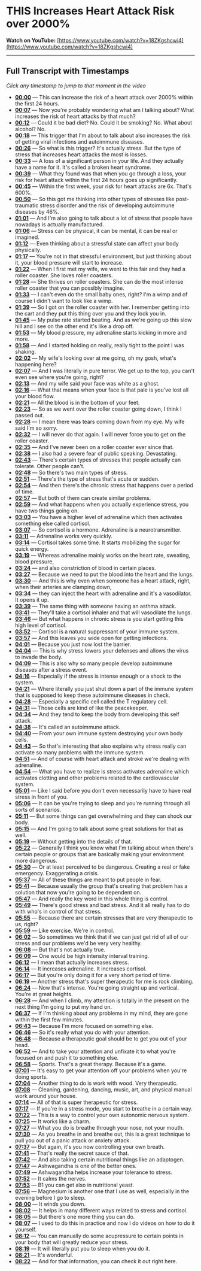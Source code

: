 # THIS Increases Heart Attack Risk over 2000%

**Watch on YouTube:** [https://www.youtube.com/watch?v=18ZKgshcwi4](https://www.youtube.com/watch?v=18ZKgshcwi4)

---

## Full Transcript with Timestamps

*Click any timestamp to jump to that moment in the video*

- **[00:00](https://www.youtube.com/watch?v=18ZKgshcwi4&t=0s)** — This can increase the risk of a heart attack over 2000% within the first 24 hours.
- **[00:07](https://www.youtube.com/watch?v=18ZKgshcwi4&t=7s)** — Now you're probably wondering what am I talking about? What increases the risk of heart attacks by that much?
- **[00:12](https://www.youtube.com/watch?v=18ZKgshcwi4&t=12s)** — Could it be bad diet? No. Could it be smoking? No. What about alcohol? No.
- **[00:18](https://www.youtube.com/watch?v=18ZKgshcwi4&t=18s)** — This trigger that I'm about to talk about also increases the risk of getting viral infections and autoimmune diseases.
- **[00:26](https://www.youtube.com/watch?v=18ZKgshcwi4&t=26s)** — So what is this trigger? It's actually stress. But the type of stress that increases heart attacks the most is losses.
- **[00:33](https://www.youtube.com/watch?v=18ZKgshcwi4&t=33s)** — A loss of a significant person in your life. And they actually have a name for it. It's called a broken heart syndrome.
- **[00:39](https://www.youtube.com/watch?v=18ZKgshcwi4&t=39s)** — What they found was that when you go through a loss, your risk for heart attack within the first 24 hours goes up significantly.
- **[00:45](https://www.youtube.com/watch?v=18ZKgshcwi4&t=45s)** — Within the first week, your risk for heart attacks are 6x. That's 600%.
- **[00:50](https://www.youtube.com/watch?v=18ZKgshcwi4&t=50s)** — So this got me thinking into other types of stresses like post-traumatic stress disorder and the risk of developing autoimmune diseases by 46%.
- **[01:01](https://www.youtube.com/watch?v=18ZKgshcwi4&t=61s)** — And I'm also going to talk about a lot of stress that people have nowadays is actually manufactured.
- **[01:06](https://www.youtube.com/watch?v=18ZKgshcwi4&t=66s)** — Stress can be physical, it can be mental, it can be real or imagined.
- **[01:12](https://www.youtube.com/watch?v=18ZKgshcwi4&t=72s)** — Even thinking about a stressful state can affect your body physically.
- **[01:17](https://www.youtube.com/watch?v=18ZKgshcwi4&t=77s)** — You're not in that stressful environment, but just thinking about it, your blood pressure will start to increase.
- **[01:22](https://www.youtube.com/watch?v=18ZKgshcwi4&t=82s)** — When I first met my wife, we went to this fair and they had a roller coaster. She loves roller coasters.
- **[01:28](https://www.youtube.com/watch?v=18ZKgshcwi4&t=88s)** — She thrives on roller coasters. She can do the most intense roller coaster that you can possibly imagine.
- **[01:33](https://www.youtube.com/watch?v=18ZKgshcwi4&t=93s)** — I can't even do the small baby ones, right? I'm a wimp and of course I didn't want to look like a wimp.
- **[01:39](https://www.youtube.com/watch?v=18ZKgshcwi4&t=99s)** — So I got on the roller coaster with her. I remember getting into the cart and they put this thing over you and they lock you in.
- **[01:45](https://www.youtube.com/watch?v=18ZKgshcwi4&t=105s)** — My pulse rate started beating. And as we're going up this slow hill and I see on the other end it's like a drop off.
- **[01:53](https://www.youtube.com/watch?v=18ZKgshcwi4&t=113s)** — My blood pressure, my adrenaline starts kicking in more and more.
- **[01:58](https://www.youtube.com/watch?v=18ZKgshcwi4&t=118s)** — And I started holding on really, really tight to the point I was shaking.
- **[02:02](https://www.youtube.com/watch?v=18ZKgshcwi4&t=122s)** — My wife's looking over at me going, oh my gosh, what's happening here?
- **[02:07](https://www.youtube.com/watch?v=18ZKgshcwi4&t=127s)** — And I was literally in pure terror. We get up to the top, you can't even see where you're going, right?
- **[02:13](https://www.youtube.com/watch?v=18ZKgshcwi4&t=133s)** — And my wife said your face was white as a ghost.
- **[02:16](https://www.youtube.com/watch?v=18ZKgshcwi4&t=136s)** — What that means when your face is that pale is you've lost all your blood flow.
- **[02:21](https://www.youtube.com/watch?v=18ZKgshcwi4&t=141s)** — All the blood is in the bottom of your feet.
- **[02:23](https://www.youtube.com/watch?v=18ZKgshcwi4&t=143s)** — So as we went over the roller coaster going down, I think I passed out.
- **[02:28](https://www.youtube.com/watch?v=18ZKgshcwi4&t=148s)** — I mean there was tears coming down from my eye. My wife said I'm so sorry.
- **[02:32](https://www.youtube.com/watch?v=18ZKgshcwi4&t=152s)** — I will never do that again. I will never force you to get on the roller coaster.
- **[02:35](https://www.youtube.com/watch?v=18ZKgshcwi4&t=155s)** — And I've never been on a roller coaster ever since that.
- **[02:38](https://www.youtube.com/watch?v=18ZKgshcwi4&t=158s)** — I also had a severe fear of public speaking. Devastating.
- **[02:43](https://www.youtube.com/watch?v=18ZKgshcwi4&t=163s)** — There's certain types of stresses that people actually can tolerate. Other people can't.
- **[02:48](https://www.youtube.com/watch?v=18ZKgshcwi4&t=168s)** — So there's two main types of stress.
- **[02:51](https://www.youtube.com/watch?v=18ZKgshcwi4&t=171s)** — There's the type of stress that's acute or sudden.
- **[02:54](https://www.youtube.com/watch?v=18ZKgshcwi4&t=174s)** — And then there's the chronic stress that happens over a period of time.
- **[02:57](https://www.youtube.com/watch?v=18ZKgshcwi4&t=177s)** — But both of them can create similar problems.
- **[02:59](https://www.youtube.com/watch?v=18ZKgshcwi4&t=179s)** — And what happens when you actually experience stress, you have two things going on.
- **[03:03](https://www.youtube.com/watch?v=18ZKgshcwi4&t=183s)** — You have a higher level of adrenaline which then activates something else called cortisol.
- **[03:07](https://www.youtube.com/watch?v=18ZKgshcwi4&t=187s)** — So cortisol is a hormone. Adrenaline is a neurotransmitter.
- **[03:11](https://www.youtube.com/watch?v=18ZKgshcwi4&t=191s)** — Adrenaline works very quickly.
- **[03:14](https://www.youtube.com/watch?v=18ZKgshcwi4&t=194s)** — Cortisol takes some time. It starts mobilizing the sugar for quick energy.
- **[03:19](https://www.youtube.com/watch?v=18ZKgshcwi4&t=199s)** — Whereas adrenaline mainly works on the heart rate, sweating, blood pressure,
- **[03:24](https://www.youtube.com/watch?v=18ZKgshcwi4&t=204s)** — and also constriction of blood in certain places.
- **[03:27](https://www.youtube.com/watch?v=18ZKgshcwi4&t=207s)** — Because we need to put the blood into the heart and the lungs.
- **[03:30](https://www.youtube.com/watch?v=18ZKgshcwi4&t=210s)** — And this is why even when someone has a heart attack, right, when their arteries are clamping down,
- **[03:34](https://www.youtube.com/watch?v=18ZKgshcwi4&t=214s)** — they can inject the heart with adrenaline and it's a vasodilator. It opens it up.
- **[03:39](https://www.youtube.com/watch?v=18ZKgshcwi4&t=219s)** — The same thing with someone having an asthma attack.
- **[03:41](https://www.youtube.com/watch?v=18ZKgshcwi4&t=221s)** — They'll take a cortisol inhaler and that will vasodilate the lungs.
- **[03:46](https://www.youtube.com/watch?v=18ZKgshcwi4&t=226s)** — But what happens in chronic stress is you start getting this high level of cortisol.
- **[03:52](https://www.youtube.com/watch?v=18ZKgshcwi4&t=232s)** — Cortisol is a natural suppressant of your immune system.
- **[03:57](https://www.youtube.com/watch?v=18ZKgshcwi4&t=237s)** — And this leaves you wide open for getting infections.
- **[04:01](https://www.youtube.com/watch?v=18ZKgshcwi4&t=241s)** — Because you just now lost the barrier.
- **[04:04](https://www.youtube.com/watch?v=18ZKgshcwi4&t=244s)** — This is why stress lowers your defenses and allows the virus to invade the body.
- **[04:09](https://www.youtube.com/watch?v=18ZKgshcwi4&t=249s)** — This is also why so many people develop autoimmune diseases after a stress event.
- **[04:16](https://www.youtube.com/watch?v=18ZKgshcwi4&t=256s)** — Especially if the stress is intense enough or a shock to the system.
- **[04:21](https://www.youtube.com/watch?v=18ZKgshcwi4&t=261s)** — Where literally you just shut down a part of the immune system that is supposed to keep these autoimmune diseases in check.
- **[04:28](https://www.youtube.com/watch?v=18ZKgshcwi4&t=268s)** — Especially a specific cell called the T regulatory cell.
- **[04:31](https://www.youtube.com/watch?v=18ZKgshcwi4&t=271s)** — Those cells are kind of like the peacekeeper.
- **[04:34](https://www.youtube.com/watch?v=18ZKgshcwi4&t=274s)** — And they tend to keep the body from developing this self attack.
- **[04:38](https://www.youtube.com/watch?v=18ZKgshcwi4&t=278s)** — It's called an autoimmune attack.
- **[04:40](https://www.youtube.com/watch?v=18ZKgshcwi4&t=280s)** — From your own immune system destroying your own body cells.
- **[04:43](https://www.youtube.com/watch?v=18ZKgshcwi4&t=283s)** — So that's interesting that also explains why stress really can activate so many problems with the immune system.
- **[04:51](https://www.youtube.com/watch?v=18ZKgshcwi4&t=291s)** — And of course with heart attack and stroke we're dealing with adrenaline.
- **[04:54](https://www.youtube.com/watch?v=18ZKgshcwi4&t=294s)** — What you have to realize is stress activates adrenaline which activates clotting and other problems related to the cardiovascular system.
- **[05:01](https://www.youtube.com/watch?v=18ZKgshcwi4&t=301s)** — Like I said before you don't even necessarily have to have real stress in front of you.
- **[05:06](https://www.youtube.com/watch?v=18ZKgshcwi4&t=306s)** — It can be you're trying to sleep and you're running through all sorts of scenarios.
- **[05:11](https://www.youtube.com/watch?v=18ZKgshcwi4&t=311s)** — But some things can get overwhelming and they can shock our body.
- **[05:15](https://www.youtube.com/watch?v=18ZKgshcwi4&t=315s)** — And I'm going to talk about some great solutions for that as well.
- **[05:19](https://www.youtube.com/watch?v=18ZKgshcwi4&t=319s)** — Without getting into the details of that.
- **[05:22](https://www.youtube.com/watch?v=18ZKgshcwi4&t=322s)** — Generally I think you know what I'm talking about when there's certain people or groups that are basically making your environment more dangerous.
- **[05:30](https://www.youtube.com/watch?v=18ZKgshcwi4&t=330s)** — Or at least perceived to be dangerous. Creating a real or fake emergency. Exaggerating a crisis.
- **[05:37](https://www.youtube.com/watch?v=18ZKgshcwi4&t=337s)** — All of these things are meant to put people in fear.
- **[05:41](https://www.youtube.com/watch?v=18ZKgshcwi4&t=341s)** — Because usually the group that's creating that problem has a solution that now you're going to be dependent on.
- **[05:47](https://www.youtube.com/watch?v=18ZKgshcwi4&t=347s)** — And really the key word in this whole thing is control.
- **[05:49](https://www.youtube.com/watch?v=18ZKgshcwi4&t=349s)** — There's good stress and bad stress. And it all really has to do with who's in control of that stress.
- **[05:55](https://www.youtube.com/watch?v=18ZKgshcwi4&t=355s)** — Because there are certain stresses that are very therapeutic to us, right?
- **[05:59](https://www.youtube.com/watch?v=18ZKgshcwi4&t=359s)** — Like exercise. We're in control.
- **[06:02](https://www.youtube.com/watch?v=18ZKgshcwi4&t=362s)** — So sometimes we think that if we can just get rid of all of our stress and our problems we'd be very very healthy.
- **[06:08](https://www.youtube.com/watch?v=18ZKgshcwi4&t=368s)** — But that's not actually true.
- **[06:09](https://www.youtube.com/watch?v=18ZKgshcwi4&t=369s)** — One would be high intensity interval training.
- **[06:12](https://www.youtube.com/watch?v=18ZKgshcwi4&t=372s)** — I mean that actually increases stress.
- **[06:14](https://www.youtube.com/watch?v=18ZKgshcwi4&t=374s)** — It increases adrenaline. It increases cortisol.
- **[06:17](https://www.youtube.com/watch?v=18ZKgshcwi4&t=377s)** — But you're only doing it for a very short period of time.
- **[06:19](https://www.youtube.com/watch?v=18ZKgshcwi4&t=379s)** — Another stress that's super therapeutic for me is rock climbing.
- **[06:24](https://www.youtube.com/watch?v=18ZKgshcwi4&t=384s)** — Now that's intense. You're going straight up and vertical. You're at great heights.
- **[06:28](https://www.youtube.com/watch?v=18ZKgshcwi4&t=388s)** — And when I climb, my attention is totally in the present on the next thing I'm going to put my hand on.
- **[06:37](https://www.youtube.com/watch?v=18ZKgshcwi4&t=397s)** — If I'm thinking about any problems in my mind, they are gone within the first few minutes.
- **[06:43](https://www.youtube.com/watch?v=18ZKgshcwi4&t=403s)** — Because I'm more focused on something else.
- **[06:46](https://www.youtube.com/watch?v=18ZKgshcwi4&t=406s)** — So it's really what you do with your attention.
- **[06:48](https://www.youtube.com/watch?v=18ZKgshcwi4&t=408s)** — Because a therapeutic goal should be to get you out of your head.
- **[06:52](https://www.youtube.com/watch?v=18ZKgshcwi4&t=412s)** — And to take your attention and unfixate it to what you're focused on and push it to something else.
- **[06:58](https://www.youtube.com/watch?v=18ZKgshcwi4&t=418s)** — Sports. That's a great therapy. Because it's a game.
- **[07:01](https://www.youtube.com/watch?v=18ZKgshcwi4&t=421s)** — It's easy to get your attention off your problems when you're doing sports.
- **[07:04](https://www.youtube.com/watch?v=18ZKgshcwi4&t=424s)** — Another thing to do is work with wood. Very therapeutic.
- **[07:08](https://www.youtube.com/watch?v=18ZKgshcwi4&t=428s)** — Cleaning, gardening, dancing, music, art, and physical manual work around your house.
- **[07:14](https://www.youtube.com/watch?v=18ZKgshcwi4&t=434s)** — All of that is super therapeutic for stress.
- **[07:17](https://www.youtube.com/watch?v=18ZKgshcwi4&t=437s)** — If you're in a stress mode, you start to breathe in a certain way.
- **[07:22](https://www.youtube.com/watch?v=18ZKgshcwi4&t=442s)** — This is a way to control your own autonomic nervous system.
- **[07:25](https://www.youtube.com/watch?v=18ZKgshcwi4&t=445s)** — It works like a charm.
- **[07:27](https://www.youtube.com/watch?v=18ZKgshcwi4&t=447s)** — What you do is breathe through your nose, not your mouth.
- **[07:30](https://www.youtube.com/watch?v=18ZKgshcwi4&t=450s)** — As you breathe in and breathe out, this is a great technique to pull you out of a panic attack or anxiety attack.
- **[07:37](https://www.youtube.com/watch?v=18ZKgshcwi4&t=457s)** — But again, it's you now controlling your own breath.
- **[07:41](https://www.youtube.com/watch?v=18ZKgshcwi4&t=461s)** — That's really the secret sauce of that.
- **[07:42](https://www.youtube.com/watch?v=18ZKgshcwi4&t=462s)** — And also taking certain nutritional things like an adaptogen.
- **[07:47](https://www.youtube.com/watch?v=18ZKgshcwi4&t=467s)** — Ashwagandha is one of the better ones.
- **[07:49](https://www.youtube.com/watch?v=18ZKgshcwi4&t=469s)** — Ashwagandha helps increase your tolerance to stress.
- **[07:52](https://www.youtube.com/watch?v=18ZKgshcwi4&t=472s)** — It calms the nerves.
- **[07:53](https://www.youtube.com/watch?v=18ZKgshcwi4&t=473s)** — B1 you can get also in nutritional yeast.
- **[07:56](https://www.youtube.com/watch?v=18ZKgshcwi4&t=476s)** — Magnesium is another one that I use as well, especially in the evening before I go to sleep.
- **[08:00](https://www.youtube.com/watch?v=18ZKgshcwi4&t=480s)** — It winds you down.
- **[08:02](https://www.youtube.com/watch?v=18ZKgshcwi4&t=482s)** — It helps in many different ways related to stress and cortisol.
- **[08:05](https://www.youtube.com/watch?v=18ZKgshcwi4&t=485s)** — But there's one more thing you can do.
- **[08:07](https://www.youtube.com/watch?v=18ZKgshcwi4&t=487s)** — I used to do this in practice and now I do videos on how to do it yourself.
- **[08:12](https://www.youtube.com/watch?v=18ZKgshcwi4&t=492s)** — You can manually do some acupressure to certain points in your body that will greatly reduce your stress.
- **[08:19](https://www.youtube.com/watch?v=18ZKgshcwi4&t=499s)** — It will literally put you to sleep when you do it.
- **[08:21](https://www.youtube.com/watch?v=18ZKgshcwi4&t=501s)** — It's wonderful.
- **[08:22](https://www.youtube.com/watch?v=18ZKgshcwi4&t=502s)** — And for that information, you can check it out right here.

